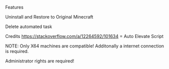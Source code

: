 Features

Uninstall and Restore to Original Minecraft

Delete automated task

Credits
https://stackoverflow.com/a/12264592/101634 = Auto Elevate Script

NOTE: Only X64 machines are compatible! Additonally a internet connection is required.

Administrator rights are required!
